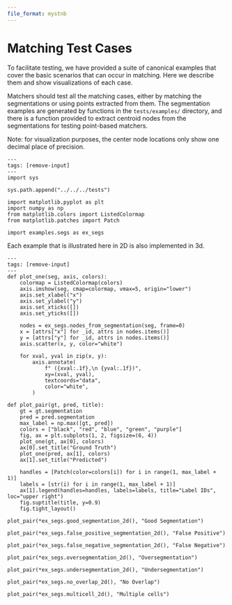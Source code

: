 ```yaml
---
file_format: mystnb
---
```

# Matching Test Cases

To facilitate testing, we have provided a suite of canonical
examples that cover the basic scenarios that can occur in matching. Here we describe
them and show visualizations of each case.

Matchers should test all the matching cases, either by matching the segmentations
or using points extracted from them. The segmentation examples are generated by
functions in the `tests/examples/` directory, and there is a function provided to
extract centroid nodes from the segmentations for testing point-based matchers.

Note: for visualization purposes, the center node locations only show one decimal place
of precision.

```{code-cell} ipython3
---
tags: [remove-input]
---
import sys

sys.path.append("../../../tests")

import matplotlib.pyplot as plt
import numpy as np
from matplotlib.colors import ListedColormap
from matplotlib.patches import Patch

import examples.segs as ex_segs
```

Each example that is illustrated here in 2D is also implemented in 3d.


```{code-cell} ipython3
---
tags: [remove-input]
---
def plot_one(seg, axis, colors):
    colormap = ListedColormap(colors)
    axis.imshow(seg, cmap=colormap, vmax=5, origin="lower")
    axis.set_xlabel("x")
    axis.set_ylabel("y")
    axis.set_xticks([])
    axis.set_yticks([])

    nodes = ex_segs.nodes_from_segmentation(seg, frame=0)
    x = [attrs["x"] for _id, attrs in nodes.items()]
    y = [attrs["y"] for _id, attrs in nodes.items()]
    axis.scatter(x, y, color="white")

    for xval, yval in zip(x, y):
        axis.annotate(
            f" ({xval:.1f},\n {yval:.1f})",
            xy=(xval, yval),
            textcoords="data",
            color="white",
        )

def plot_pair(gt, pred, title):
    gt = gt.segmentation
    pred = pred.segmentation
    max_label = np.max([gt, pred])
    colors = ["black", "red", "blue", "green", "purple"]
    fig, ax = plt.subplots(1, 2, figsize=(6, 4))
    plot_one(gt, ax[0], colors)
    ax[0].set_title("Ground Truth")
    plot_one(pred, ax[1], colors)
    ax[1].set_title("Predicted")

    handles = [Patch(color=colors[i]) for i in range(1, max_label + 1)]
    labels = [str(i) for i in range(1, max_label + 1)]
    ax[1].legend(handles=handles, labels=labels, title="Label IDs", loc="upper right")
    fig.suptitle(title, y=0.9)
    fig.tight_layout()
```

```{code-cell} ipython3
plot_pair(*ex_segs.good_segmentation_2d(), "Good Segmentation")
```

```{code-cell} ipython3
plot_pair(*ex_segs.false_positive_segmentation_2d(), "False Positive")
```

```{code-cell} ipython3
plot_pair(*ex_segs.false_negative_segmentation_2d(), "False Negative")
```

```{code-cell} ipython3
plot_pair(*ex_segs.oversegmentation_2d(), "Oversegmentation")
```

```{code-cell} ipython3
plot_pair(*ex_segs.undersegmentation_2d(), "Undersegmentation")
```

```{code-cell} ipython3
plot_pair(*ex_segs.no_overlap_2d(), "No Overlap")
```

```{code-cell} ipython3
plot_pair(*ex_segs.multicell_2d(), "Multiple cells")
```
